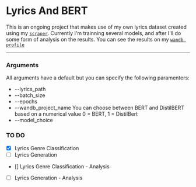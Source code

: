 # Lyrics And BERT

This is an ongoing project that makes use of my own lyrics dataset created using my <a href="https://github.com/miguelvalente/lyrics-scraper" target="_blank">`scraper`</a>. Currently I'm trainning several models, and after I'll do some form of analysis on the results. You can see the results on my <a href="https://app.wandb.ai/mvalente/lyrics-classifier" target="_blank">`wandb profile`</a>

---


### Arguments

All arguments have a default but you can specify the following paramenters:

- --lyrics_path
- --batch_size
- --epochs
- --wandb_project_name
You can choose between BERT and DistilBERT based on a numerical value 0 = BERT, 1 = DistilBert
- --model_choice

### TO DO
- [x] Lyrics Genre Classification
- [ ] Lyrics Generation
- [] Lyrics Genre Classification - Analysis
- [ ] Lyrics Generation - Analysis

